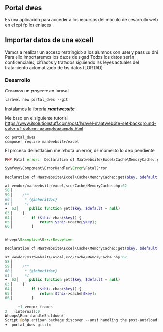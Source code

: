 ## Portal dwes
Es una aplicación para acceder a los recursos del módulo de desarrollo web en el cpi fp los enlaces

## Importar datos de una excell
Vamos a realizar un acceso restringido a los alumnos con user y pass su dni
Para ello importaremos los datos de sigad
Todos los datos serán confidenciales, cifrados y tratados siguiendo las leyes actuales del tratamiento automatizado de los datos (LORTAD)

### Desarrollo
Creamos un proyecto en laravel
```shell
laravel new portal_dwes --git
```
Instalamos la librería ***maatwebsite***


Me baso en el siguiente tutorial https://www.itsolutionstuff.com/post/laravel-maatwebsite-set-background-color-of-column-exampleexample.html
```shell
cd portal_dwes
composer require maatwebsite/excel   
```
El proceso de instlación me rebota un error, de momento lo dejo pendiente
```php
PHP Fatal error:  Declaration of Maatwebsite\Excel\Cache\MemoryCache::get($key, $default = null) must be compatible with Psr\SimpleCache\CacheInterface::get(string $key, mixed $default = null): mixed in /home/oem/laravel/portal_dwes/vendor/maatwebsite/excel/src/Cache/MemoryCache.php on line 62

Symfony\Component\ErrorHandler\Error\FatalError

Declaration of Maatwebsite\Excel\Cache\MemoryCache::get($key, $default = null) must be compatible with Psr\SimpleCache\CacheInterface::get(string $key, mixed $default = null): mixed

at vendor/maatwebsite/excel/src/Cache/MemoryCache.php:62
58▕
59▕     /**
60▕      * {@inheritdoc}
61▕      */
➜  62▕     public function get($key, $default = null)
63▕     {
64▕         if ($this->has($key)) {
65▕             return $this->cache[$key];
66▕         }


Whoops\Exception\ErrorException

Declaration of Maatwebsite\Excel\Cache\MemoryCache::get($key, $default = null) must be compatible with Psr\SimpleCache\CacheInterface::get(string $key, mixed $default = null): mixed

at vendor/maatwebsite/excel/src/Cache/MemoryCache.php:62
58▕
59▕     /**
60▕      * {@inheritdoc}
61▕      */
➜  62▕     public function get($key, $default = null)
63▕     {
64▕         if ($this->has($key)) {
65▕             return $this->cache[$key];
66▕         }

      +1 vendor frames 
2   [internal]:0
Whoops\Run::handleShutdown()
Script @php artisan package:discover --ansi handling the post-autoload-dump event returned with error code 255
➜  portal_dwes git:(m
```

